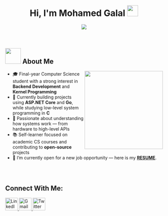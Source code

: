 <h1 align="center">Hi, I'm Mohamed Galal <img src="https://media.giphy.com/media/hvRJCLFzcasrR4ia7z/giphy.gif" width="35"></h1>
<p align="center">
  <a href="https://github.com/DenverCoder1/readme-typing-svg">
    <img src="https://readme-typing-svg.herokuapp.com?font=Time+New+Roman&color=%23C8BE25&size=25&center=true&vCenter=true&width=600&height=100&lines=Software+Engineer;Computer+Science+Student">
  </a>
</p>

<br>

## <picture><img src="https://github.com/7oSkaaa/7oSkaaa/blob/main/Images/about_me.gif?raw=true" width="50px"></picture> About Me

<picture>
  <img align="right" src="https://github.com/7oSkaaa/7oSkaaa/blob/main/Images/Right_Side.gif?raw=true" width="250px">
</picture>

- 🎓 Final-year Computer Science student with a strong interest in **Backend Development** and **Kernel Programming**  
- 🔧 Currently building projects using **ASP.NET Core** and **Go**, while studying low-level system programming in **C**  
- 🚀 Passionate about understanding how systems work — from hardware to high-level APIs  
- 📚 Self-learner focused on academic CS courses and contributing to **open-source** projects
- 📢 I’m currently open for a new job opportunity — here is my [**RESUME**]().

<br>
<br>

<h2 align="left">Connect With Me:</h2>
<p>
  <a href="https://www.linkedin.com/in/mohamed-galal74/" target="_blank">
    <img src="https://skillicons.dev/icons?i=linkedin" alt="LinkedIn" width="40">
  </a>
  <a href="mailto:mohamed.galal.tech@gmail.com" target="_blank">
    <img src="https://skillicons.dev/icons?i=gmail" alt="Gmail" width="40">
  </a>
  <a href="https://x.com/m_galal00" target="_blank">
    <img src="https://skillicons.dev/icons?i=twitter" alt="Twitter" width="40">
  </a>
</p>


